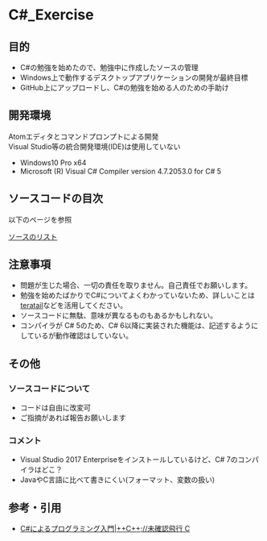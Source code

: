 # C#_Exercise
## 目的
- C#の勉強を始めたので、勉強中に作成したソースの管理
- Windows上で動作するデスクトップアプリケーションの開発が最終目標
- GitHub上にアップロードし、C#の勉強を始める人のための手助け

## 開発環境
Atomエディタとコマンドプロンプトによる開発  
Visual Studio等の統合開発環境(IDE)は使用していない
- Windows10 Pro x64
- Microsoft (R) Visual C# Compiler version 4.7.2053.0 for C# 5

## ソースコードの目次
以下のページを参照  

[ソースのリスト](https://github.com/mryyomutga/CS_Exercise/blob/master/Beginners/SourceList.md)

## 注意事項
- 問題が生じた場合、一切の責任を取りません。自己責任でお願いします。
- 勉強を始めたばかりでC#についてよくわかっていないため、詳しいことは[teratail](https://teratail.com/)などを活用してください。
- ソースコードに無駄、意味が異なるものもあるかもしれない。
- コンパイラが C# 5のため、C# 6以降に実装された機能は、記述するようにしているが動作確認はしていない。

## その他
### ソースコードについて
- コードは自由に改変可
- ご指摘があれば報告お願いします  

### コメント
- Visual Studio 2017 Enterpriseをインストールしているけど、C# 7のコンパイラはどこ？
- JavaやC言語に比べて書きにくい(フォーマット、変数の扱い)

## 参考・引用
- [C#によるプログラミング入門|++C++;//未確認飛行 C](http://ufcpp.net/study/csharp/)
